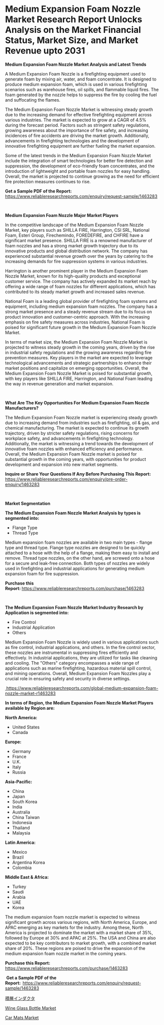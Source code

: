 <p><h1>Medium Expansion Foam Nozzle Market Research Report Unlocks Analysis on the Market Financial Status, Market Size, and Market Revenue upto 2031</h1></p><p><strong>Medium Expansion Foam Nozzle Market Analysis and Latest Trends</strong></p>
<p><p>A Medium Expansion Foam Nozzle is a firefighting equipment used to generate foam by mixing air, water, and foam concentrate. It is designed to produce medium expansion foam, which is used in various firefighting scenarios such as warehouse fires, oil spills, and flammable liquid fires. The foam generated by the nozzle helps to suppress the fire by cooling the fuel and suffocating the flames.</p><p>The Medium Expansion Foam Nozzle Market is witnessing steady growth due to the increasing demand for effective firefighting equipment across various industries. The market is expected to grow at a CAGR of 4.5% during the forecast period. Factors such as stringent safety regulations, growing awareness about the importance of fire safety, and increasing incidences of fire accidents are driving the market growth. Additionally, advancements in firefighting technologies and the development of innovative firefighting equipment are further fueling the market expansion.</p><p>Some of the latest trends in the Medium Expansion Foam Nozzle Market include the integration of smart technologies for better fire detection and suppression, the development of eco-friendly foam concentrates, and the introduction of lightweight and portable foam nozzles for easy handling. Overall, the market is projected to continue growing as the need for efficient fire protection measures continues to rise.</p></p>
<p><strong>Get a Sample PDF of the Report:&nbsp;</strong> <a href="https://www.reliableresearchreports.com/enquiry/request-sample/1463283">https://www.reliableresearchreports.com/enquiry/request-sample/1463283</a></p>
<p>&nbsp;</p>
<p><strong>Medium Expansion Foam Nozzle Major Market Players</strong></p>
<p><p>In the competitive landscape of the Medium Expansion Foam Nozzle Market, key players such as SHILLA FIRE, Harrington, CSI SRL, National Foam, Esteri Group, Firechemindo, FOREDEFIRE, and CHFIRE have a significant market presence. SHILLA FIRE is a renowned manufacturer of foam nozzles and has a strong market growth trajectory due to its innovative products and global distribution network. The company has experienced substantial revenue growth over the years by catering to the increasing demands for fire suppression systems in various industries.</p><p>Harrington is another prominent player in the Medium Expansion Foam Nozzle Market, known for its high-quality products and exceptional customer service. The company has actively expanded its market reach by offering a wide range of foam nozzles for different applications, which has contributed to its steady market growth and increased sales revenue.</p><p>National Foam is a leading global provider of firefighting foam systems and equipment, including medium expansion foam nozzles. The company has a strong market presence and a steady revenue stream due to its focus on product innovation and customer-centric approach. With the increasing emphasis on fire safety measures across industries, National Foam is poised for significant future growth in the Medium Expansion Foam Nozzle Market.</p><p>In terms of market size, the Medium Expansion Foam Nozzle Market is projected to witness steady growth in the coming years, driven by the rise in industrial safety regulations and the growing awareness regarding fire prevention measures. Key players in the market are expected to leverage technological advancements and strategic partnerships to enhance their market positions and capitalize on emerging opportunities. Overall, the Medium Expansion Foam Nozzle Market is poised for substantial growth, with key players like SHILLA FIRE, Harrington, and National Foam leading the way in revenue generation and market expansion.</p></p>
<p>&nbsp;</p>
<p><strong>What Are The Key Opportunities For Medium Expansion Foam Nozzle Manufacturers?</strong></p>
<p><p>The Medium Expansion Foam Nozzle market is experiencing steady growth due to increasing demand from industries such as firefighting, oil & gas, and chemical manufacturing. The market is expected to continue its growth trajectory, driven by stricter safety regulations, rising concerns for workplace safety, and advancements in firefighting technology. Additionally, the market is witnessing a trend towards the development of innovative foam nozzles with enhanced efficiency and performance. Overall, the Medium Expansion Foam Nozzle market is poised for substantial growth in the coming years, with opportunities for product development and expansion into new market segments.</p></p>
<p><strong>Inquire or Share Your Questions If Any Before Purchasing This Report:</strong> <a href="https://www.reliableresearchreports.com/enquiry/pre-order-enquiry/1463283">https://www.reliableresearchreports.com/enquiry/pre-order-enquiry/1463283</a></p>
<p>&nbsp;</p>
<p><strong>Market Segmentation</strong></p>
<p><strong>The Medium Expansion Foam Nozzle Market Analysis by types is segmented into:</strong></p>
<p><ul><li>Flange Type</li><li>Thread Type</li></ul></p>
<p><p>Medium expansion foam nozzles are available in two main types - flange type and thread type. Flange type nozzles are designed to be quickly attached to a hose with the help of a flange, making them easy to install and remove. Thread type nozzles, on the other hand, are screwed onto a hose for a secure and leak-free connection. Both types of nozzles are widely used in firefighting and industrial applications for generating medium expansion foam for fire suppression.</p></p>
<p><strong>Purchase this Report:&nbsp;</strong><a href="https://www.reliableresearchreports.com/purchase/1463283">https://www.reliableresearchreports.com/purchase/1463283</a></p>
<p>&nbsp;</p>
<p><strong>The Medium Expansion Foam Nozzle Market Industry Research by Application is segmented into:</strong></p>
<p><ul><li>Fire Control</li><li>Industrial Application</li><li>Others</li></ul></p>
<p><p>Medium Expansion Foam Nozzle is widely used in various applications such as fire control, industrial applications, and others. In the fire control sector, these nozzles are instrumental in suppressing fires efficiently and effectively. In industrial applications, they are utilized for tasks like cleaning and cooling. The "Others" category encompasses a wide range of applications such as marine firefighting, hazardous material spill control, and mining operations. Overall, Medium Expansion Foam Nozzles play a crucial role in ensuring safety and security in diverse settings.</p></p>
<p><a href="https://www.reliableresearchreports.com/global-medium-expansion-foam-nozzle-market-r1463283">&nbsp;https://www.reliableresearchreports.com/global-medium-expansion-foam-nozzle-market-r1463283</a></p>
<p><strong>In terms of Region, the Medium Expansion Foam Nozzle Market Players available by Region are:</strong></p>
<p>
    <p> <strong> North America: </strong>
        <ul>
            <li>United States</li>
            <li>Canada</li>
        </ul>
        </p> 
    <p> <strong> Europe: </strong>
        <ul>
            <li>Germany</li>
            <li>France</li>
            <li>U.K.</li>
            <li>Italy</li>
            <li>Russia</li>
        </ul>
        </p> 
    <p> <strong> Asia-Pacific: </strong>
        <ul>
            <li>China</li>
            <li>Japan</li>
            <li>South Korea</li>
            <li>India</li>
            <li>Australia</li>
            <li>China Taiwan</li>
            <li>Indonesia</li>
            <li>Thailand</li>
            <li>Malaysia</li>
        </ul>
        </p> 
    <p> <strong> Latin America: </strong>
        <ul>
            <li>Mexico</li>
            <li>Brazil</li>
            <li>Argentina Korea</li>
            <li>Colombia</li>
        </ul>
        </p> 
    <p> <strong> Middle East & Africa: </strong>
        <ul>
            <li>Turkey</li>
            <li>Saudi</li>
            <li>Arabia</li>
            <li>UAE</li>
            <li>Korea</li>
        </ul>
    </p>
    </p>
<p><p>The medium expansion foam nozzle market is expected to witness significant growth across various regions, with North America, Europe, and APAC emerging as key markets for the industry. Among these, North America is projected to dominate the market with a market share of 35%, followed by Europe at 30% and APAC at 25%. The USA and China are also expected to be key contributors to market growth, with a combined market share of 20%. These regions are poised to drive the expansion of the medium expansion foam nozzle market in the coming years.</p></p>
<p><strong>Purchase this Report: </strong><a href="https://www.reliableresearchreports.com/purchase/1463283">https://www.reliableresearchreports.com/purchase/1463283</a></p>
<p>&nbsp;<strong>Get a Sample PDF of the Report:&nbsp;&nbsp;</strong><a href="https://www.reliableresearchreports.com/enquiry/request-sample/1463283">https://www.reliableresearchreports.com/enquiry/request-sample/1463283</a></p>
<p><strong></strong></p>
<p><p><a href="https://github.com/cnnriuez22368/Market-Research-Report-List-1/blob/main/581866430810.md">積層インダクタ</a></p><p><a href="https://www.linkedin.com/pulse/wine-glass-bottle-market-size-cagr-trends-2024-2030-erdif?trackingId=0MM%2FJKRCOGxXiBTf717U4w%3D%3D">Wine Glass Bottle Market</a></p><p><a href="https://www.linkedin.com/pulse/car-mats-market-size-reveals-best-marketing-channels-global-ficef?trackingId=8D8utKAkPK4IVlJ7so%2BY6A%3D%3D">Car Mats Market</a></p></p>